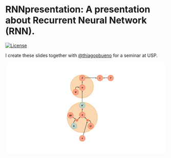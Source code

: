 # RNNpresentation: A presentation about Recurrent Neural Network (RNN).

[![License](https://img.shields.io/github/license/mashape/apistatus.svg?maxAge=2592000)](https://github.com/felipessalvatore/RNNpresentation/blob/master/LICENSE)


I create these slides together with [@thiagopbueno](http://thiagopbueno.github.io/) for a seminar at USP.

![alt text](/gifs/RnnBackprop.gif "RNN Backprop")


